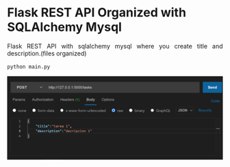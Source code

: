 # Flask REST API Organized with SQLAlchemy Mysql 
<p align="justify">
Flask REST API with sqlalchemy mysql   where you create title and description.(files organized) 
</p>

```python
python main.py
```
![Step1](example-REST.PNG)